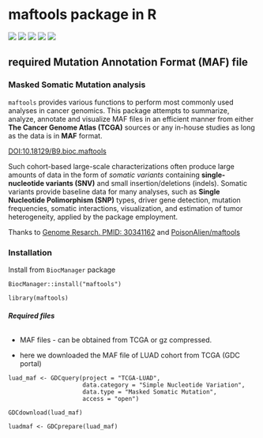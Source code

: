 
# **maftools package in R**

![](https://img.shields.io/badge/version-2.20.0-blue)
![](https://img.shields.io/badge/open%20access-100%25-green)
![](https://img.shields.io/badge/installation-Rstudio-orange)
![](https://img.shields.io/badge/source-bioconductor-9cf)
![](https://img.shields.io/badge/dependenties-16-yellow)

## required **Mutation Annotation Format (MAF)** file

### Masked Somatic Mutation analysis


```maftools``` provides various functions to perform most commonly used analyses in cancer genomics. This package attempts to summarize, analyze, annotate and visualize MAF files in an efficient manner from either **The Cancer Genome Atlas (TCGA)** sources or any in-house studies as long as the data is in **MAF** format.

[DOI:10.18129/B9.bioc.maftools](https://www.bioconductor.org/packages/release/bioc/html/maftools.html)

Such cohort-based large-scale characterizations often produce large amounts of data in the form of *somatic variants* containing **single-nucleotide variants (SNV)** and small insertion/deletions (indels).  Somatic variants provide baseline data for many analyses, such as **Single Nucleotide Polimorphism (SNP)** types, driver gene detection, mutation frequencies, somatic interactions, visualization, and estimation of tumor heterogeneity, applied by the package employment. 

Thanks to 
[Genome Resarch. PMID: 30341162](https://doi.org/10.1101/gr.239244.118) and [PoisonAlien/maftools](https://github.com/PoisonAlien/maftools)



### Installation

Install from `BiocManager` package

```{r}
BiocManager::install("maftools")
```

``` {r}
library(maftools)
```


###### **Required files**

* MAF files - can be obtained from TCGA or gz compressed.

+ here we downloaded the MAF file of LUAD cohort from TCGA (GDC portal)

```{r}
luad_maf <- GDCquery(project = "TCGA-LUAD", 
                     data.category = "Simple Nucleotide Variation",
                     data.type = "Masked Somatic Mutation",
                     access = "open")
```

```{r}
GDCdownload(luad_maf)
```

```{r}
luadmaf <- GDCprepare(luad_maf)
```




